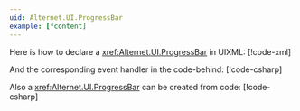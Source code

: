 ```yaml
---
uid: Alternet.UI.ProgressBar
example: [*content]
---
```


Here is how to declare a <xref:Alternet.UI.ProgressBar> in UIXML:
[!code-xml[](examples/ExampleWindow.uixml#CreateUixmlDeclaration)]

And the corresponding event handler in the code-behind:
[!code-csharp[](examples/ExampleWindow.uixml.cs#ProgressBarEventHandler)]

Also a <xref:Alternet.UI.ProgressBar> can be created from code:
[!code-csharp[](examples/ExampleWindow.uixml.cs#ProgressBarCSharpCreation)]
